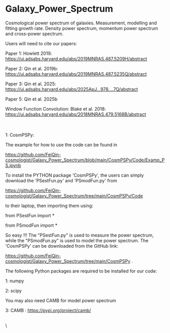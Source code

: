 # Galaxy_Power_Spectrum
Cosmological power spectrum of galaxies. Measurement, modelling and fitting growth rate. Density power spectrum, momentum power spectrum and cross-power spectrum.

Users will need to cite our papers:

Paper 1: Howlett 2019: https://ui.adsabs.harvard.edu/abs/2019MNRAS.487.5209H/abstract

Paper 2: Qin et al. 2019b: https://ui.adsabs.harvard.edu/abs/2019MNRAS.487.5235Q/abstract

Paper 3: Qin et al. 2025: https://ui.adsabs.harvard.edu/abs/2025ApJ...978....7Q/abstract

Paper 5: Qin et al. 2025b

Window Function Convolution: Blake et al. 2018: https://ui.adsabs.harvard.edu/abs/2018MNRAS.479.5168B/abstract

\
\
1: CosmPSPy: 

The example for how to use the code can be found in 

https://github.com/FeiQin-cosmologist/Galaxy_Power_Spectrum/blob/main/CosmPSPy/Code/Examp_PS.ipynb

To install the PYTHON package 'CosmPSPy', the users can simply download the 'PSestFun.py' and 'PSmodFun.py' from 

https://github.com/FeiQin-cosmologist/Galaxy_Power_Spectrum/tree/main/CosmPSPy/Code 

to their laptop, then importing them using:

from PSestFun import *

from PSmodFun import *

So easy !!! The "PSestFun.py" is used to measure the power spectrum, while the "PSmodFun.py" is used to model the power spectrum. The 'CosmPSPy' can be downloaded from the GitHub link: 

https://github.com/FeiQin-cosmologist/Galaxy_Power_Spectrum/tree/main/CosmPSPy . 

The following Python packages are required to be installed for our code:

1: numpy

2: scipy 

You may also need CAMB for model power spectrum

3: CAMB : https://pypi.org/project/camb/

\
\

